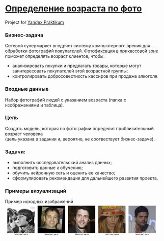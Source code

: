 # [Определение возраста по фото](https://nbviewer.jupyter.org/github/Nanobelka/face_age/blob/main/face_age.ipynb)
Project for [Yandex.Praktikum](https://github.com/Nanobelka/Yandex_Praktikum)

### **Бизнес-задача**

Сетевой супермаркет внедряет систему компьютерного зрения для обработки фотографий покупателей. Фотофиксация в прикассовой зоне поможет определять возраст клиентов, чтобы:

- анализировать покупки и предлагать товары, которые могут заинтересовать покупателей этой возрастной группы;
- контролировать добросовестность кассиров при продаже алкоголя.

### **Входные данные**

Набор фотографий людей с указанием возраста (папка с изображениями и таблица).

### **Цель**

Создать модель, которая по фотографии определит приблизительный возраст человека  
(цель указана в задании и, вероятно, не соотвествует бизнес-задаче).

### **Задачи:**  

- выполнить исследовательский анализ данных;
- подготовить данные к обучению;
- обучить нейронную сеть и оценить ее качество;
- сформулировать рекомендации для дальнейшего развития проекта.

### Примеры визуализаций

Пример исходных изображений
![Пример исходных изображений](https://github.com/Nanobelka/face_age/blob/main/images/example_1_faces_example.png)
